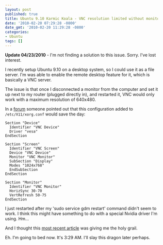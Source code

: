 ```yaml
---
layout: post
published: true
title: Ubuntu 9.10 Karmic Koala - VNC resolution limited without monitor
date: '2010-02-20 07:29:28 -0800'
date_gmt: '2010-02-20 11:29:28 -0800'
categories:
- Ubuntu
tags: []
---
```


__Update 04/23/2010__ - I'm not finding a solution to this issue. Sorry. I've
lost interest.

I recently setup Ubuntu 9.10 on a desktop system, so I could use it as a file
server. I'm was able to enable the remote desktop feature for it, which is
basically a VNC server.

The issue is that once I disconnected a monitor from the computer and set it
up next to my router (plugged directly in), and restarted it, VNC would only
work with a maximum resolution of 640x480.

In a [forum] someone pointed out that this configuration added to
`/etc/X11/xorg.conf` would save the day:

```
Section "Device"
  Identifier "VNC Device"
  Driver "vesa"
EndSection

Section "Screen"
  Identifier "VNC Screen"
  Device "VNC Device"
  Monitor "VNC Monitor"
  SubSection "Display"
  Modes "1024x768"
  EndSubSection
EndSection

Section "Monitor"
  Identifier "VNC Monitor"
  HorizSync 30-70
  VertRefresh 50-75
EndSection
```

I just restarted after my 'sudo service gdm restart' command didn't seem to
work. I think this might have something to do with a special Nvidia driver I'm
using. Hm...

And I thought this [most recent article][webgroup west article] was giving me
the holy grail.

Eh. I'm going to bed now. It's 3:29 AM. I'll slay this dragon later perhaps.

[forum]: http://ubuntu-virginia.ubuntuforums.org/showthread.php?p=8636175
[webgroup west article]: http://webgroupwest.com/2010/01/fixing-screen-resolution-for-a-ubuntu-headless-vnc-server/
